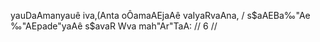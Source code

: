yauDaAmanyauê iva‚(Anta oÔamaAEjaAê vaIyaRvaAna, /
s$aAEBa‰"Ae ‰"AEpade"yaAê s$avaR Wva mah"Ar"TaA: // 6 //
